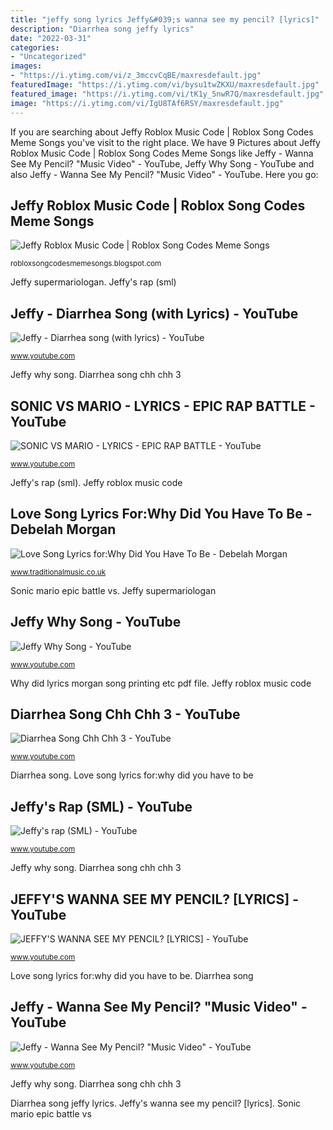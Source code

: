 ```yaml
---
title: "jeffy song lyrics Jeffy&#039;s wanna see my pencil? [lyrics]"
description: "Diarrhea song jeffy lyrics"
date: "2022-03-31"
categories:
- "Uncategorized"
images:
- "https://i.ytimg.com/vi/z_3mccvCqBE/maxresdefault.jpg"
featuredImage: "https://i.ytimg.com/vi/bysu1twZKXU/maxresdefault.jpg"
featured_image: "https://i.ytimg.com/vi/tK1y_5nwR7Q/maxresdefault.jpg"
image: "https://i.ytimg.com/vi/IgU8TAf6RSY/maxresdefault.jpg"
---
```


If you are searching about Jeffy Roblox Music Code | Roblox Song Codes Meme Songs you've visit to the right place. We have 9 Pictures about Jeffy Roblox Music Code | Roblox Song Codes Meme Songs like Jeffy - Wanna See My Pencil? &quot;Music Video&quot; - YouTube, Jeffy Why Song - YouTube and also Jeffy - Wanna See My Pencil? &quot;Music Video&quot; - YouTube. Here you go:

## Jeffy Roblox Music Code | Roblox Song Codes Meme Songs

![Jeffy Roblox Music Code | Roblox Song Codes Meme Songs](https://vignette.wikia.nocookie.net/sml/images/5/56/With_Ears-0.JPG/revision/latest/top-crop/width/320/height/320?cb=20181205034911 "Diarrhea song")

<small>robloxsongcodesmemesongs.blogspot.com</small>

Jeffy supermariologan. Jeffy&#039;s rap (sml)

## Jeffy - Diarrhea Song (with Lyrics) - YouTube

![Jeffy - Diarrhea song (with lyrics) - YouTube](https://i.ytimg.com/vi/IgU8TAf6RSY/maxresdefault.jpg "Sonic mario epic battle vs")

<small>www.youtube.com</small>

Jeffy why song. Diarrhea song chh chh 3

## SONIC VS MARIO - LYRICS - EPIC RAP BATTLE - YouTube

![SONIC VS MARIO - LYRICS - EPIC RAP BATTLE - YouTube](https://i.ytimg.com/vi/lT2VMQm5onw/hqdefault.jpg "Diarrhea song jeffy lyrics")

<small>www.youtube.com</small>

Jeffy&#039;s rap (sml). Jeffy roblox music code

## Love Song Lyrics For:Why Did You Have To Be - Debelah Morgan

![Love Song Lyrics for:Why Did You Have To Be - Debelah Morgan](http://www.traditionalmusic.co.uk/love-lyrics-chords/png/why_did_you_have_to_be-debelah_morgan_ly.png "Sonic mario epic battle vs")

<small>www.traditionalmusic.co.uk</small>

Sonic mario epic battle vs. Jeffy supermariologan

## Jeffy Why Song - YouTube

![Jeffy Why Song - YouTube](https://i.ytimg.com/vi/tK1y_5nwR7Q/maxresdefault.jpg "Sonic mario epic battle vs")

<small>www.youtube.com</small>

Why did lyrics morgan song printing etc pdf file. Jeffy roblox music code

## Diarrhea Song Chh Chh 3 - YouTube

![Diarrhea Song Chh Chh 3 - YouTube](https://i.ytimg.com/vi/bysu1twZKXU/maxresdefault.jpg "Love song lyrics for:why did you have to be")

<small>www.youtube.com</small>

Diarrhea song. Love song lyrics for:why did you have to be

## Jeffy&#039;s Rap (SML) - YouTube

![Jeffy&#039;s rap (SML) - YouTube](https://i.ytimg.com/vi/-DRvAUDqFr4/maxresdefault.jpg "Sonic vs mario")

<small>www.youtube.com</small>

Jeffy why song. Diarrhea song chh chh 3

## JEFFY&#039;S WANNA SEE MY PENCIL? [LYRICS] - YouTube

![JEFFY&#039;S WANNA SEE MY PENCIL? [LYRICS] - YouTube](https://i.ytimg.com/vi/K_zBykr-280/maxresdefault.jpg "Jeffy supermariologan")

<small>www.youtube.com</small>

Love song lyrics for:why did you have to be. Diarrhea song

## Jeffy - Wanna See My Pencil? &quot;Music Video&quot; - YouTube

![Jeffy - Wanna See My Pencil? &quot;Music Video&quot; - YouTube](https://i.ytimg.com/vi/z_3mccvCqBE/maxresdefault.jpg "Jeffy&#039;s rap (sml)")

<small>www.youtube.com</small>

Jeffy why song. Diarrhea song chh chh 3

Diarrhea song jeffy lyrics. Jeffy&#039;s wanna see my pencil? [lyrics]. Sonic mario epic battle vs
